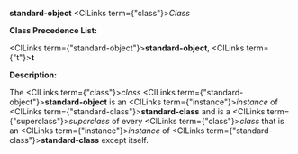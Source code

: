 **standard-object** <ClLinks  term={"class"}><i>Class</i></ClLinks> 



**Class Precedence List:** 



<ClLinks  term={"standard-object"}><b>standard-object</b></ClLinks>, <ClLinks  term={"t"}><b>t</b></ClLinks> 



**Description:** 



The <ClLinks  term={"class"}><i>class</i></ClLinks> <ClLinks  term={"standard-object"}><b>standard-object</b></ClLinks> is an <ClLinks  term={"instance"}><i>instance</i></ClLinks> of <ClLinks  term={"standard-class"}><b>standard-class</b></ClLinks> and is a <ClLinks  term={"superclass"}><i>superclass</i></ClLinks> of every <ClLinks  term={"class"}><i>class</i></ClLinks> that is an <ClLinks  term={"instance"}><i>instance</i></ClLinks> of <ClLinks  term={"standard-class"}><b>standard-class</b></ClLinks> except itself.  







